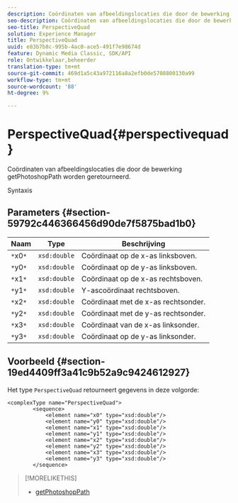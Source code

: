 ```yaml
---
description: Coördinaten van afbeeldingslocaties die door de bewerking getPhotoshopPath worden geretourneerd.
seo-description: Coördinaten van afbeeldingslocaties die door de bewerking getPhotoshopPath worden geretourneerd.
seo-title: PerspectiveQuad
solution: Experience Manager
title: PerspectiveQuad
uuid: e83b7b8c-995b-4ac0-ace5-491f7e98674d
feature: Dynamic Media Classic, SDK/API
role: Ontwikkelaar,beheerder
translation-type: tm+mt
source-git-commit: 469d1a5c43a972116a8a2efb0de5708800130a99
workflow-type: tm+mt
source-wordcount: '88'
ht-degree: 9%

---
```



# PerspectiveQuad{#perspectivequad}

Coördinaten van afbeeldingslocaties die door de bewerking getPhotoshopPath worden geretourneerd.

Syntaxis

## Parameters {#section-59792c446366456d90de7f5875bad1b0}

| Naam | Type | Beschrijving |
|---|---|---|
| `*`x0`*` | `xsd:double` | Coördinaat op de x-as linksboven. |
| `*`y0`*` | `xsd:double` | Coördinaat op de y-as linksboven. |
| `*`x1`*` | `xsd:double` | Coördinaat op de x-as rechtsboven. |
| `*`y1`*` | `xsd:double` | Y-ascoördinaat rechtsboven. |
| `*`x2`*` | `xsd:double` | Coördinaat met de x-as rechtsonder. |
| `*`y2`*` | `xsd:double` | Coördinaat met de y-as rechtsonder. |
| `*`x3`*` | `xsd:double` | Coördinaat van de x-as linksonder. |
| `*`y3`*` | `xsd:double` | Coördinaat op de y-as linksonder. |

## Voorbeeld {#section-19ed4409ff3a41c9b52a9c9424612927}

Het type `PerspectiveQuad` retourneert gegevens in deze volgorde:

```
<complexType name="PerspectiveQuad">
        <sequence>
            <element name="x0" type="xsd:double"/>
            <element name="y0" type="xsd:double"/>
            <element name="x1" type="xsd:double"/>
            <element name="y1" type="xsd:double"/>
            <element name="x2" type="xsd:double"/>
            <element name="y2" type="xsd:double"/>
            <element name="x3" type="xsd:double"/>
            <element name="y3" type="xsd:double"/>
        </sequence>
```

>[!MORELIKETHIS]
>
>* [getPhotoshopPath](../../operations/c-operations-intro/c-methods/r-get-photoshop-path.md#reference-545f902f84194951ac04e947fdc803b9)

